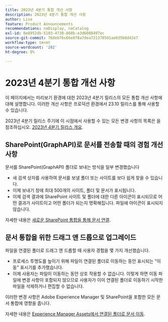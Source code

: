 ```yaml
---
title: 2023년 4분기 통합 개선 사항
description: 2023년 4분기 통합 개선 사항
author: Lisa
feature: Product Announcements
recommendations: noDisplay, noCatalog
exl-id: 0e8952db-5103-4730-860b-e3d6088497ec
source-git-commit: 76deb76c66e8f8a7dea721378591ae035b8d42e7
workflow-type: tm+mt
source-wordcount: '282'
ht-degree: 0%

---
```


# 2023년 4분기 통합 개선 사항

이 페이지에서는 미리보기 환경에 대한 2023년 4분기 릴리스의 모든 통합 개선 사항에 대해 설명합니다. 이러한 개선 사항은 프로덕션 환경에서 23.10 릴리스를 통해 사용할 수 있습니다.

2023년 4분기 릴리스 주기에 이 시점에서 사용할 수 있는 모든 변경 사항의 목록은 을 참조하십시오. [2023년 4분기 릴리스 개요](/help/quicksilver/product-announcements/product-releases/23-q4-release-activity/23-q4-release-overview.md).

## SharePoint(GraphAPI)로 문서를 전송할 때의 경험 개선 사항

문서를 SharePoint(GraphAPI) 폴더로 보내는 방식을 일부 변경했습니다

* 새 검색 상자를 사용하여 문서를 보낼 폴더 또는 사이트를 보다 쉽게 찾을 수 있습니다.
* 이제 보내기 창에 최대 500개의 사이트, 폴더 및 문서가 표시됩니다.
* 이제 검색 결과에 SharePoint 사이트 및 폴더에 대한 다른 아이콘이 표시되므로 어떤 결과가 사이트이고 어떤 폴더가 되는지 명확해집니다. 파일에 아이콘이 표시되지 않습니다.

자세한 내용은 [새로운 SharePoint 통합을 통해 문서 연결](/help/quicksilver/administration-and-setup/configure-integrations/configure-sharepoint-integration.md#link-documents-through-the-new-sharepoint-integration).

## 문서 통합을 위한 드래그 앤 드롭으로 업그레이드

파일을 연결된 폴더로 드래그 앤 드롭할 때 사용자 경험을 몇 가지 개선했습니다.

* 프로세스 투명도를 높이기 위해 파일이 연결된 폴더로 이동하는 동안 표시되는 &quot;이동&quot; 표시기를 추가했습니다.
* 이제 사용자는 파일이 이동하는 동안 상호 작용할 수 없습니다. 이렇게 하면 이동 파일에 변경 사항이 포함되지 않으므로 사용자가 이미 연결된 폴더로 이동하기 시작한 파일을 삭제하거나 편집할 수 없습니다.

이러한 변경 사항은 Adobe Experience Manager 및 SharePoint을 포함한 모든 문서 통합에 영향을 줍니다.

자세한 내용은 [Experience Manager Assets에서 연결된 폴더로 문서 이동](/help/quicksilver/documents/adobe-workfront-for-experience-manager-assets-essentials/send-to-aem.md#move-a-document-to-a-linked-folder-in-experience-manager-assets).
